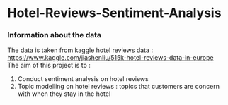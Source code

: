 # Hotel-Reviews-Sentiment-Analysis

### Information about the data 
The data is taken from kaggle hotel reviews data : https://www.kaggle.com/jiashenliu/515k-hotel-reviews-data-in-europe
<br>
The aim of this project is to : 
1) Conduct sentiment analysis on hotel reviews
2) Topic modelling on hotel reviews : topics that customers are concern with when they stay in the hotel 
